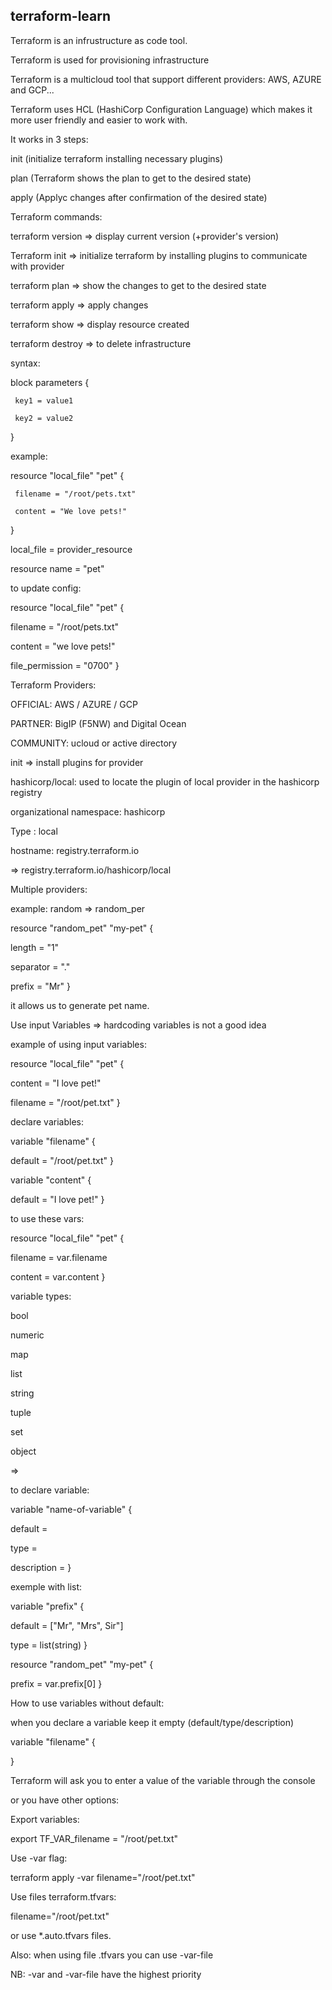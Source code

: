 ## terraform-learn

Terraform is an infrustructure as code tool.

Terraform is used for provisioning infrastructure

Terraform is a multicloud tool that support different providers: AWS, AZURE and GCP...

Terraform uses HCL (HashiCorp Configuration Language) which makes it more user friendly and easier to work with.

It works in 3 steps:

init (initialize terraform installing necessary plugins)

plan (Terraform shows the plan to get to the desired state)

apply (Applyc changes after confirmation of the desired state)

Terraform commands:

terraform version => display current version (+provider's version)

Terraform init => initialize terraform by installing plugins to communicate with provider

terraform plan => show the changes to get to the desired state

terraform apply => apply changes

terraform show => display resource created

terraform destroy => to delete infrastructure

syntax:

block parameters {

     key1 = value1
     
     key2 = value2
}

example:

resource "local_file" "pet" {

     filename = "/root/pets.txt"
     
     content = "We love pets!"
}

local_file = provider_resource

resource name = "pet"

to update config:

resource "local_file" "pet" {

  filename = "/root/pets.txt"
  
  content = "we love pets!"
  
  file_permission = "0700"
}

Terraform Providers:

OFFICIAL: AWS / AZURE / GCP

PARTNER: BigIP (F5NW) and Digital Ocean

COMMUNITY: ucloud or active directory

init => install plugins for provider

hashicorp/local: used to locate the plugin of local provider in the hashicorp registry

organizational namespace: hashicorp

Type : local

hostname: registry.terraform.io

=> registry.terraform.io/hashicorp/local

Multiple providers:

example: random => random_per

resource "random_pet" "my-pet" {

  length = "1"

  separator = "."

  prefix = "Mr"
}

it allows us to generate pet name.

Use input Variables => hardcoding variables is not a good idea

example of using input variables:

resource "local_file" "pet" {

  content = "I love pet!"

  filename = "/root/pet.txt"
}

declare variables:

variable "filename" {

default = "/root/pet.txt"
}

variable "content" {

 default = "I love pet!"
}

to use these vars:

resource "local_file" "pet" {

filename = var.filename

content = var.content
}

variable types:

bool

numeric

map

list

string

tuple

set

object

=>

to declare variable:

variable "name-of-variable" {

  default = 

  type = 

  description =
}

exemple with list:

variable "prefix" {

 default = ["Mr", "Mrs", Sir"]
 
 type = list(string)
}

resource "random_pet" "my-pet" {

  prefix = var.prefix[0] 
}

How to use variables without default:

when you declare a variable keep it empty (default/type/description)

variable "filename" {

}

Terraform will ask you to enter a value of the variable through the console

or you have other options:

Export variables:

export TF_VAR_filename = "/root/pet.txt"

Use -var flag:

terraform apply -var filename="/root/pet.txt"

Use files terraform.tfvars:

filename="/root/pet.txt"

or use *.auto.tfvars files.

Also: when using file .tfvars you can use -var-file

NB: -var and -var-file have the highest priority
